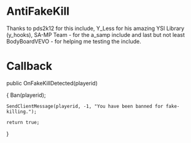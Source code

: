 AntiFakeKill
============
Thanks to pds2k12 for this include, Y_Less for his amazing YSI Library (y_hooks), SA-MP Team - for the a_samp include and last but not least BodyBoardVEVO - for helping me testing the include.

Callback
============
public OnFakeKillDetected(playerid)

{
	Ban(playerid);
	
	SendClientMessage(playerid, -1, "You have been banned for fake-killing.");
	
	return true;
	
}

